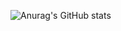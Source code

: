 ![Anurag's GitHub stats](https://github-readme-stats.vercel.app/api?username=userc0de&hide=contribs,prs)
